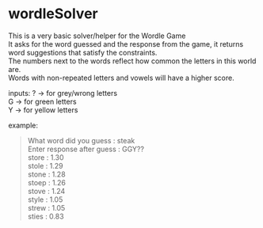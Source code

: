# wordleSolver
This is a very basic solver/helper for the Wordle Game<br />
It asks for the word guessed and the response from the game, it returns word suggestions that satisfy the constraints.<br />
The numbers next to the words reflect how common the letters in this world are. <br />
Words with non-repeated letters and vowels will have a higher score. <br />

inputs: 
? -> for grey/wrong letters<br />
G -> for green letters<br />
Y -> for yellow letters<br />

example: <br />
>What word did you guess     : steak<br />
>Enter response after guess : GGY??<br />
>store :  1.30<br />
>stole :  1.29<br />
>stone :  1.28<br />
>stoep :  1.26<br />
>stove :  1.24<br />
>style :  1.05<br />
>strew :  1.05<br />
>sties :  0.83<br />
